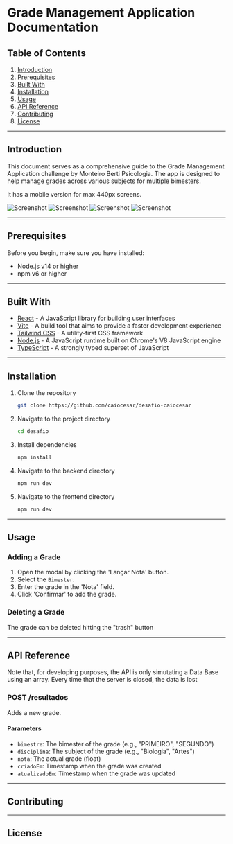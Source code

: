 # Grade Management Application Documentation

## Table of Contents
1. [Introduction](#introduction)
2. [Prerequisites](#prerequisites)
3. [Built With](#built-with)
4. [Installation](#installation)
5. [Usage](#usage)
6. [API Reference](#api-reference)
7. [Contributing](#contributing)
8. [License](#license)

---

## Introduction

This document serves as a comprehensive guide to the Grade Management Application challenge by Monteiro Berti Psicologia. The app is designed to help manage grades across various subjects for multiple bimesters. 

It has a mobile version for max 440px screens.

![Screenshot](wEksjfY.png)
![Screenshot](rPpBvpm.png)
![Screenshot](BzXF63h.png)
![Screenshot](2LY3eVZ.png)

---

## Prerequisites

Before you begin, make sure you have installed:

- Node.js v14 or higher
- npm v6 or higher

---

## Built With

- [React](https://reactjs.org/) - A JavaScript library for building user interfaces
- [Vite](https://vitejs.dev/) - A build tool that aims to provide a faster development experience
- [Tailwind CSS](https://tailwindcss.com/) - A utility-first CSS framework
- [Node.js](https://nodejs.org/) - A JavaScript runtime built on Chrome's V8 JavaScript engine
- [TypeScript](https://www.typescriptlang.org/) - A strongly typed superset of JavaScript

---

## Installation

1. Clone the repository
    ```bash
    git clone https://github.com/caiocesar/desafio-caiocesar
    ```
  
2. Navigate to the project directory
    ```bash
    cd desafio
    ```
  
3. Install dependencies
    ```bash
    npm install
    ```
  
4. Navigate to the backend directory
    ```bash
    npm run dev
    ```
  
5. Navigate to the frontend directory
    ```bash
    npm run dev
    ```
  
---

## Usage

### Adding a Grade

1. Open the modal by clicking the 'Lançar Nota' button.
2. Select the `Bimester`.
3. Enter the grade in the 'Nota' field.
4. Click 'Confirmar' to add the grade.

### Deleting a Grade

The grade can be deleted hitting the "trash" button

---

## API Reference

Note that, for developing purposes, the API is only simutating a Data Base using an array. Every time that the server is closed, the data is lost

### POST /resultados

Adds a new grade.

#### Parameters

- `bimestre`: The bimester of the grade (e.g., "PRIMEIRO", "SEGUNDO")
- `disciplina`: The subject of the grade (e.g., "Biologia", "Artes")
- `nota`: The actual grade (float)
- `criadoEm`: Timestamp when the grade was created
- `atualizadoEm`: Timestamp when the grade was updated

---

## Contributing

---

## License

